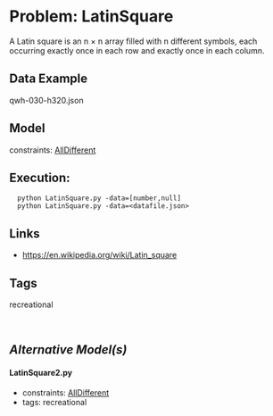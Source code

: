 # Problem: LatinSquare

A Latin square is an n × n array filled with n different symbols, each occurring exactly once in each row and exactly once in each column.

## Data Example
  qwh-030-h320.json

## Model
  constraints: [AllDifferent](https://pycsp.org/documentation/constraints/AllDifferent)

## Execution:
```
  python LatinSquare.py -data=[number,null]
  python LatinSquare.py -data=<datafile.json>
```

## Links
 - https://en.wikipedia.org/wiki/Latin_square

## Tags
  recreational

<br />

## _Alternative Model(s)_

#### LatinSquare2.py
 - constraints: [AllDifferent](https://pycsp.org/documentation/constraints/AllDifferent)
 - tags: recreational
